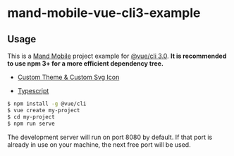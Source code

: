 # mand-mobile-vue-cli3-example

## Usage

This is a [Mand Mobile](https://github.com/didi/mand-mobile) project example for [@vue/cli 3.0](https://github.com/vuejs/vue-cli). **It is recommended to use npm 3+ for a more efficient dependency tree.**

* [Custom Theme & Custom Svg Icon](https://github.com/mand-mobile/mand-mobile-vue-cli3-example/tree/custom-theme)

* [Typescript](https://github.com/mand-mobile/mand-mobile-vue-cli3-example/tree/typescript)

``` bash
$ npm install -g @vue/cli
$ vue create my-project
$ cd my-project
$ npm run serve
```

The development server will run on port 8080 by default. If that port is already in use on your machine, the next free port will be used.
